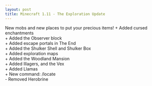 ```yaml
---
layout: post
title: Minecraft 1.11 - The Exploration Update
---
```

New mobs and new places to put your precious items!
\+ Added cursed enchantments<br>
\+ Added the Observer block<br>
\+ Added escape portals in The End<br>
\+ Added the Shulker Shell and Shulker Box<br>
\+ Added exploration maps<br>
\+ Added the Woodland Mansion<br>
\+ Added Illagers, and the Vex<br>
\+ Added Llamas<br>
\+ New command: /locate<br>
\- Removed Herobrine <br>